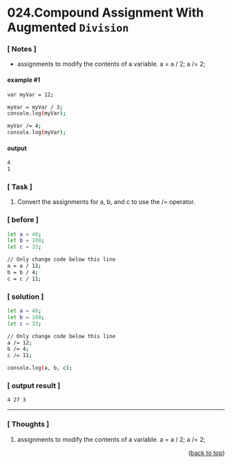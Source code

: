 <a name="topage"></a>

# 024.Compound Assignment With Augmented `Division`

### [ Notes ]
  * assignments to modify the contents of a variable.
    a = a / 2;
    a /= 2;

#### example #1

```sh
var myVar = 12;

myVar = myVar / 3;
console.log(myVar);

myVar /= 4;
console.log(myVar);
```

#### output
```sh
4
1
```

### [ Task ]
  1. Convert the assignments for a, b, and c to use the /= operator.

### [ before ]

```sh
let a = 48;
let b = 108;
let c = 33;

// Only change code below this line
a = a / 12;
b = b / 4;
c = c / 11;
```

### [ solution ]

```sh
let a = 48;
let b = 108;
let c = 33;

// Only change code below this line
a /= 12;
b /= 4;
c /= 11;

console.log(a, b, c);
```

### [ output result ]

```sh
4 27 3
```

-----

### [ Thoughts ]

  1. assignments to modify the contents of a variable. a = a / 2;  a /= 2;


<p align="right">(<a href="#topage">back to top</a>)</p>
<br/>
<br/>

